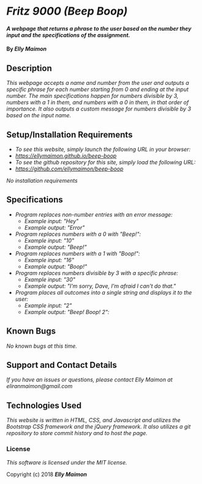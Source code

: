 # _Fritz 9000 (Beep Boop)_

#### _A webpage that returns a phrase to the user based on the number they input and the specifications of the assignment._

#### By _Elly Maimon_

## Description

_This webpage accepts a name and number from the user and outputs a specific phrase for each number starting from 0 and ending at the input number. The main specifications happen for numbers divisible by 3, numbers with a 1 in them, and numbers with a 0 in them, in that order of importance. It also outputs a custom message for numbers divisible by 3 based on the input name._

## Setup/Installation Requirements

* _To see this website, simply launch the following URL in your browser:_
* _https://ellymaimon.github.io/beep-boop_
* _To see the github repository for this site, simply load the following URL:_
* _https://github.com/ellymaimon/beep-boop_

_No installation requirements_

## Specifications

* _Program replaces non-number entries with an error message:_
  * _Example input: "Hey"_
  * _Example output: "Error"_
* _Program replaces numbers with a 0 with "Beep!":_
  * _Example input: "10"_
  * _Example output: "Beep!"_  
* _Program replaces numbers with a 1 with "Boop!":_
  * _Example input: "16"_
  * _Example output: "Boop!"_    
* _Program replaces numbers divisible by 3 with a specific phrase:_
  * _Example input: "30"_
  * _Example output: "I'm sorry, Dave, I'm afraid I can't do that."_
* _Program places all outcomes into a single string and displays it to the user:_
  * _Example input: "2"_
  * _Example output: "Beep! Boop! 2":_

## Known Bugs

_No known bugs at this time._

## Support and Contact Details

_If you have an issues or questions, please contact Elly Maimon at eliranmaimon@gmail.com_

## Technologies Used

_This website is written in HTML, CSS, and Javascript and utilizes the Bootstrap CSS framework and the jQuery framework. It also utilizes a git repository to store commit history and to host the page._

### License

*This software is licensed under the MIT license.*

Copyright (c) 2018 **_Elly Maimon_**
